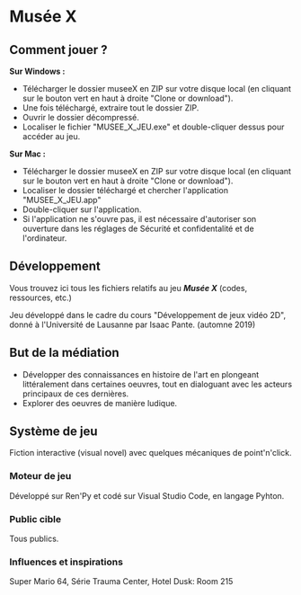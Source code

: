 # Musée X

## Comment jouer ?
**Sur Windows :**
- Télécharger le dossier museeX en ZIP sur votre disque local (en cliquant sur le bouton vert en haut à droite "Clone or download").
- Une fois téléchargé, extraire tout le dossier ZIP.
- Ouvrir le dossier décompressé.
- Localiser le fichier "MUSEE_X_JEU.exe" et double-cliquer dessus pour accéder au jeu.

**Sur Mac :**
- Télécharger le dossier museeX en ZIP sur votre disque local (en cliquant sur le bouton vert en haut à droite "Clone or download").
- Localiser le dossier téléchargé et chercher l'application "MUSEE_X_JEU.app"
- Double-cliquer sur l'application.
- Si l'application ne s'ouvre pas, il est nécessaire d'autoriser son ouverture dans les réglages de Sécurité et confidentalité et de l'ordinateur.

## Développement
Vous trouvez ici tous les fichiers relatifs au jeu ***Musée X*** (codes, ressources, etc.)

Jeu développé dans le cadre du cours "Développement de jeux vidéo 2D", donné à l'Université de Lausanne par Isaac Pante.
(automne 2019)

## But de la médiation
- Développer des connaissances en histoire de l'art en plongeant littéralement dans certaines oeuvres, tout en dialoguant avec les acteurs principaux de ces dernières.
- Explorer des oeuvres de manière ludique.

## Système de jeu
Fiction interactive (visual novel) avec quelques mécaniques de point'n'click.
### Moteur de jeu
Développé sur Ren'Py et codé sur Visual Studio Code, en langage Pyhton.
### Public cible
Tous publics.
### Influences et inspirations
Super Mario 64, Série Trauma Center, Hotel Dusk: Room 215
